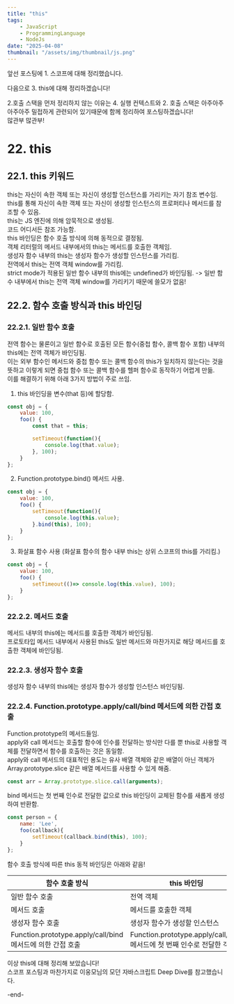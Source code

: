 ```yaml
---
title: "this"
tags:
    - JavaScript
    - ProgrammingLanguage
    - NodeJs
date: "2025-04-08"
thumbnail: "/assets/img/thumbnail/js.png"
---
```


앞선 포스팅에 1. 스코프에 대해 정리했습니다.

다음으로 3. this에 대해 정리하겠습니다!

2.호출 스택을 먼저 정리하지 않는 이유는 4. 실행 컨텍스트와 2. 호출 스택은 아주아주아주아주 밀접하게 관련되어 있기때문에 함께 정리하여 포스팅하겠습니다!  
많관부 많관부!

# 22. this

## 22.1. this 키워드

this는 자신이 속한 객체 또는 자신이 생성할 인스턴스를 가리키는 자기 참조 변수임.  
this를 통해 자신이 속한 객체 또는 자신이 생성할 인스턴스의 프로퍼티나 메서드를 참조할 수 있음.  
this는 JS 엔진에 의해 암묵적으로 생성됨.  
코드 어디서든 참조 가능함.  
this 바인딩은 함수 호출 방식에 의해 동적으로 결정됨.  
객체 리터럴의 메서드 내부에서의 this는 메서드를 호출한 객체임.  
생성자 함수 내부의 this는 생성자 함수가 생성할 인스턴스를 가리킴.  
전역에서 this는 전역 객체 window를 가리킴.  
strict mode가 적용된 일반 함수 내부의  this에는 undefined가 바인딩됨. -> 일반 함수 내부에서 this는 전역 객체 window를 가리키기 때문에 쓸모가 없음!

## 22.2. 함수 호출 방식과 this 바인딩

### 22.2.1. 일반 함수 호출

전역 함수는 물론이고 일반 함수로 호출된 모든 함수(중첩 함수, 콜백 함수 포함) 내부의 this에는 전역 객체가 바인딩됨.  
이는 외부 함수인 메서드와 중첩 함수 또는 콜백 함수의 this가 일치하지 않는다는 것을 뜻하고 이렇게 되면 중첩 함수 또는 콜백 함수를 헬퍼 함수로 동작하기 어렵게 만듦.  
이를 해결하기 위해 아래 3가지 방법이 주로 쓰임.

1. this 바인딩을 변수(that 등)에 할당함.

```js
const obj = {
    value: 100,
    foo() {
        const that = this;

        setTimeout(function(){
            console.log(that.value);
        }, 100);
    }
};
```

2. Function.prototype.bind() 메서드 사용.

```js
const obj = {
    value: 100,
    foo() {
        setTimeout(function(){
            console.log(this.value);
        }.bind(this), 100);
    }
};
```

3. 화살표 함수 사용 (화살표 함수의 함수 내부 this는 상위 스코프의 this를 가리킴.)

```js
const obj = {
    value: 100,
    foo() {
        setTimeout(()=> console.log(this.value), 100);
    }
};
```

### 22.2.2. 메서드 호출

메서드 내부의 this에는 메서드를 호출한 객체가 바인딩됨.  
프로토타입 메서드 내부에서 사용된 this도 일반 메서드와 마찬가지로 해당 메서드를 호출한 객체에 바인딩됨.

### 22.2.3. 생성자 함수 호출

생성자 함수 내부의 this에는 생성자 함수가 생성할 인스턴스 바인딩됨.

### 22.2.4. Function.prototype.apply/call/bind 메서드에 의한 간접 호출

Function.prototype의 메서드들임.  
apply와 call 메서드는 호출할 함수에 인수를 전달하는 방식만 다를 뿐 this로 사용할 객체를 전달하면서 함수를 호출하는 것은 동일함.  
apply와 call 메서드의 대표적인 용도는 유사 배열 객체와 같은 배열이 아닌 객체가 Array.prototype.slice 같은 배열 메서드를 사용할 수 있게 해줌.

```js
const arr = Array.prototype.slice.call(arguments);
```

bind 메서드는 첫 번째 인수로 전달한 값으로 this 바인딩이 교체된 함수를 새롭게 생성하여 반환함.

```js
const person = {
    name: 'Lee',
    foo(callback){
        setTimeout(callback.bind(this), 100);
    }
};
```

함수 호출 방식에 따른 this 동적 바인딩은 아래와 같음!

|함수 호출 방식|this 바인딩|
|-------------|----------|
|일반 함수 호출|전역 객체|
|메서드 호출|메서드를 호출한 객체|
|생성자 함수 호출|생성자 함수가 생성할 인스턴스|
|Function.prototype.apply/call/bind 메서드에 의한 간접 호출|Function.prototype.apply/call/bind 메서드에 첫 번째 인수로 전달한 객체|

이상 this에 대해 정리해 보았습니다!  
스코프 포스팅과 마찬가지로 이웅모님의 모던 자바스크립트 Deep Dive를 참고했습니다.

-end-
